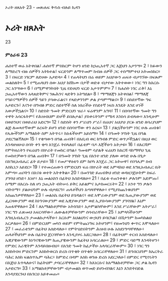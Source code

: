 ﻿
 ኦሪት ዘጸአት 23 - መጽሐፍ ቅዱስ ብሉይ ኪዳን
# ኦሪት ዘጸአት
23
### ምዕራፍ 23
ሐሰተኛ ወሬ አትቀበል፤ ሐሰተኛ ምስክርም ትሆን ዘንድ ከኃጢአተኛ ጋር እጅህን አታንሣ።
2 ፤ ክፉውን ለማድረግ ብዙ ሰዎችን አትከተል፤ ፍርድንም ለማጥመም ከብዙ ሰዎች ጋር ተስማምተህ አትመስክር።
3 ፤ በፍርድ ነገርም ለድሀው አታድላ።
4 ፤ የጠላትህን በሬ ወይም አህያውን ጠፍቶ ብታገኘው በፍጹም መልስለት።
5 ፤ የሚጠላህን ሰው አህያ ከሸክሙ በታች ወድቆ ብታየው አትተወው፥ ነገር ግን ከእርሱ ጋር አንሣው።
6 ፤ በሚምዋገትበት ጊዜ የድሀህን ፍርድ አታጥምም።
7 ፤ ከሐሰት ነገር ራቅ፤ እኔ ኃጢአተኛውን አላጸድቅምና ንጹሕንና ጻድቅን አትግደል።
8 ፤ ማማለጃን አትቀበል፤ ማማለጃ የዓይናማዎችን ሰዎች ዓይን ያሳውራልና፥ የጻድቃንንም ቃል ያጣምማልና።
9 ፤ በስደተኛው ግፍ አታድርጉ፤ እናንተ በግብፅ ምድር ስደተኞች ስለ ነበራችሁ የስደተኛ ነፍስ እንዴት እንደ ሆነች አውቃችኋልና።
10 ፤ ስድስት ዓመት ምድርህን ዝራ፥ ፍሬዋንም አግባ፤
11 ፤ በሰባተኛው ዓመት ግን ተዋት አሳርፋትም፤ የሕዝብህም ድሆች ይበሉታል፤ ያስቀሩትንም የሜዳ እንስሳ ይብላው። እንዲሁም በወይንህና በወይራህ አድርግ።
12 ፤ ስድስት ቀን ሥራህን ሥራ፤ በሬህና አህያህ ያርፉ ዘንድ ለባሪያህም ልጅ ለመጻተኛውም ዕረፍት ይሆን ዘንድ በሰባተኛው ቀን ዕረፍ።
13 ፤ ያልኋችሁንም ነገር ሁሉ ጠብቁ፤ የሌሎችንም አማልክት ስም አትጥሩ፥ ከአፋችሁም አይሰማ።
14 ፤ በዓመት ሦስት ጊዜ በዓል ታደርግልኛለህ።
15 ፤ የቂጣውን በዓል ጠብቅ፤ በአቢብ ወር ከግብፅ ምድር ወጥታችኋልና በዚህ ወር እንዳዘዝሁህ ሰባት ቀን ቂጣ እንጀራ ትበላለህ፤ በፊቴም ባዶ እጃችሁን አትታዩ።
16 ፤ በእርሻም የምትዘራትን የፍሬህን በኵራት የመከር በዓል፥ ዓመቱም ሳያልቅ ፍሬህን ከእርሻ ባከማቸህ ጊዜ የመክተቻውን በዓል ጠብቅ።
17 ፤ በዓመት ሦስት ጊዜ በአንተ ዘንድ ያለው ወንድ ሁሉ በጌታ በእግዚአብሔር ፊት ይታይ።
18 ፤ የመሥዋዕቴን ደም ከቦካ እንጀራ ጋር አትሠዋ፤ የበዓሌም ስብ እስኪነጋ አይደር።
19 ፤ የተመረጠውን የምድርህን ፍሬ በኵራት ወደ አምላክህ ወደ እግዚአብሔር ቤት አምጣ። ጠቦትን በእናቱ ወተት አትቀቅል።
20 ፤ በመንገድ ይጠብቅህ ዘንድ ወዳዘጋጀሁትም ስፍራ ያገባህ ዘንድ፥ እነሆ፥ እኔ መልአክን በፊትህ እሰድዳለሁ።
21 ፤ በፊቱ ተጠንቀቁ፥ ቃሉንም አድምጡ፤ ስሜም በእርሱ ስለ ሆነ ኃጢአት ብትሠሩ ይቅር አይልምና አታስመርሩት።
22 ፤ አንተ ግን ቃሉን ብትሰማ፥ ያልሁህንም ሁሉ ብታደርግ፥ ጠላቶችህን እጣላቸዋለሁ፥ የሚያስጨንቁህንም አስጨንቃቸዋለሁ።
23 ፤ መልአኬ በፊትህ ይሄዳልና፥ ወደ አሞራውያንም ወደ ኬጢያውያንም ወደ ፌርዛውያንም ወደ ከነዓናውያንም ወደ ኤዊያውያንም ወደ ኢያቡሳውያንም ያገባሃል፤ እኔም አጠፋቸዋለሁ።
24 ፤ ለአማልክቶቻቸው አትስገድ፥ አታምልካቸውም፤ እንደ ሥራቸውም አትሥራ፤ ነገር ግን ፈጽመህ አፍርሳቸው፥ ሐውልቶቻቸውንም ሰባብራቸው።
25 ፤ አምላካችሁንም እግዚአብሔርን ታመልኩታላችሁ፥ እርሱም እህልህንና ውኃህን ይባርካል፤ በሽታንም ከመካከልህ አርቃለሁ።
26 ፤ በምድርህም መካን ወይም የምትጨነግፍ አትሆንም፤ የዘመንህን ቍጥር እሞላለሁ።
27 ፤ መፈራቴንም በፊትህ እሰድዳለሁ፥ የምትሄድበትንም ሕዝብ ሁሉ አስደነግጣቸዋለሁ፥ ጠላቶችህንም ሁሉ በፊትህ ጀርባቸውን እንዲያዞሩ አደርጋለሁ።
28 ፤ በፊትህም ተርብ እሰድዳለሁ፥ ኤዊያዊውንም ከነዓናዊውንም ኬጢያዊውንም ከፊትህ አባርራለሁ።
29 ፤ ምድር ባድማ እንዳትሆን፥ የምድር አራዊትም እንዳይበዙብህ፥ በአንድ ዓመት ከፊታችሁ አላባርራቸውም።
30 ፤ ነገር ግን እስክትበዛ ምድርንም እስክትወርስ ድረስ በጥቂት በጥቂት አባርራቸዋለሁ።
31 ፤ ድንበርህንም ከኤርትራ ባሕር እስከ ፍልስጥኤም ባሕር፥ ከምድረ በዳም እስከ ወንዙ ድረስ አደርጋለሁ፤ በምድር የሚኖሩትን በእጅህ እጥላለሁና፤ ከፊትህም ታባርራቸዋለሁ።
32 ፤ ከእነርሱና ከአማልክቶቻቸው ጋር ቃል ኪዳን አታድርግ።
33 ፤ አማልክቶቻቸውንም ብታመልክ ወጥመድ ይሆኑብሃልና እኔን እንድትበድል እንዳያደርጉህ በአገርህ አይቀመጡ። 
